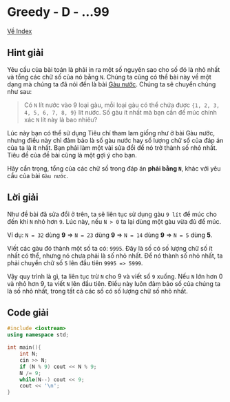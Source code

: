 # Greedy - D - ...99

[Về Index](index.md)

## Hint giải
Yêu cầu của bài toán là phải in ra một số nguyên sao cho số đó là nhỏ nhất và tổng các chữ số của nó bằng `N`. Chúng ta cũng có thể bài này về một dạng mà chúng ta đã nói đến là bài [Gàu nước](../../BasicAlgorithm/Greedy.md#1-gàu-nước). Chúng ta sẽ chuyển chúng như sau:

> Có `N` lít nước vào 9 loại gàu, mỗi loại gàu có thể chứa được `{1, 2, 3, 4, 5, 6, 7, 8, 9}` lít nước. Số gàu ít nhất mà bạn cần để múc chính xác `N` lít này là bao nhiêu?

Lúc này bạn có thể sử dụng Tiêu chí tham lam giống như ở bài Gàu nước, nhưng điều này chỉ đảm bảo là số gàu nước hay số lượng chữ số của đáp án của ta là ít nhất. Bạn phải làm một vài sửa đổi để nó trở thành số nhỏ nhất. Tiêu đề của đề bài cũng là một gợi ý cho bạn.

Hãy cẩn trọng, tổng của các chữ số trong đáp án **phải bằng `N`**, khác với yêu cầu của bài `Gàu nước`.


## Lời giải
Như đề bài đã sửa đổi ở trên, ta sẽ liên tục sử dụng gàu `9 lít` để múc cho đến khi `N` nhỏ hơn `9`. Lúc này, nếu `N > 0` ta lại dùng một gàu vừa đủ để múc.

Ví dụ: `N = 32` dùng **9** => `N = 23` dùng **9** => `N = 14` dùng **9** => `N = 5` dùng **5**.

Viết các gàu đó thành một số ta có: `9995`. Đây là số có số lượng chữ số ít nhất có thể, nhưng nó chưa phải là số nhỏ nhất. Để nó thành số nhỏ nhất, ta phải chuyển chữ số `5` lên đầu tiên  `9995 => 5999`.

Vậy quy trình là gì, ta liên tục trừ `N` cho 9 và viết số `9` xuống. Nếu `N` lớn hơn 0 và nhỏ hơn 9, ta viết `N` lên đầu tiên. Điều này luôn đảm bảo số của chúng ta là số nhỏ nhất, trong tất cả các số có số lượng chữ số nhỏ nhất.


## Code giải
```cpp
#include <iostream>
using namespace std;

int main(){
	int N;
	cin >> N;
	if (N % 9) cout << N % 9;
	N /= 9;
	while(N--) cout << 9;
    cout << '\n';
}
```